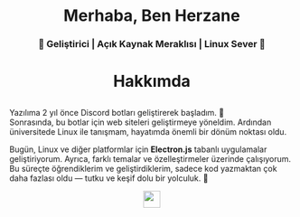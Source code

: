 <div align="center">
  <h1 align="center">Merhaba, Ben Herzane</h1>
  <h3 align="center">🎯 Geliştirici | Açık Kaynak Meraklısı | Linux Sever 🐧</h3>
</div>


<div align="center">
  <h1 align="center"> Hakkımda </h1>
</div>

##

Yazılıma 2 yıl önce Discord botları geliştirerek başladım. 🚀  
Sonrasında, bu botlar için web siteleri geliştirmeye yöneldim. Ardından üniversitede Linux ile tanışmam, hayatımda önemli bir dönüm noktası oldu.  

Bugün, Linux ve diğer platformlar için **Electron.js** tabanlı uygulamalar geliştiriyorum. Ayrıca, farklı temalar ve özelleştirmeler üzerinde çalışıyorum. Bu süreçte öğrendiklerim ve geliştirdiklerim, sadece kod yazmaktan çok daha fazlası oldu — tutku ve keşif dolu bir yolculuk. 🌱  


<p align="center">
  <a href="mailto:herzane@herzane.tr" target="_blank">
    <img src="https://img.shields.io/badge/gmail-EA4335.svg?style=for-the-badge&logo=gmail&logoColor=white" height="30"/>
  </a>
</p>

